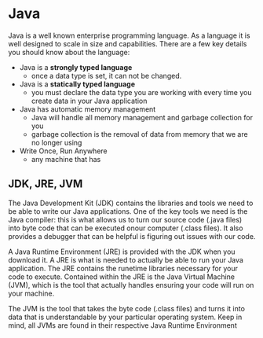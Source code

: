 # Java
Java is a well known enterprise programming language. As a language it is well designed to scale in size and capabilities. There are a few key details you should know about the language:
- Java is a **strongly typed language**
    - once a data type is set, it can not be changed.
- Java is a **statically typed language**
    - you must declare the data type you are working with every time you create data in your Java application
- Java has automatic memory management
    - Java will handle all memory management and garbage collection for you
    - garbage collection is the removal of data from memory that we are no longer using
- Write Once, Run Anywhere
    - any machine that has 


## JDK, JRE, JVM
The Java Development Kit (JDK) contains the libraries and tools we need to be able to write our Java applications. One of the key tools we need is the Java compiler: this is what allows us to turn our source code (.java files) into byte code that can be executed onour computer (.class files). It also provides a debugger that can be helpful is figuring out issues with our code. 

A Java Runtime Environment (JRE) is provided with the JDK when you download it. A JRE is what is needed to actually be able to run your Java application. The JRE contains the runetime libraries necessary for your code to execute. Contained within the JRE is the Java Virtual Machine (JVM), which is the tool that actually handles ensuring your code will run on your machine.

The JVM is the tool that takes the byte code (.class files) and turns it into data that is understandable by your particular operating system. Keep in mind, all JVMs are found in their respective Java Runtime Environment
